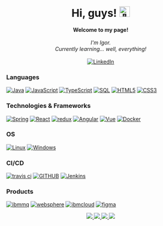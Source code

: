 <h1 align="center">Hi, guys! <img src="https://github.com/wervlad/wervlad/assets/24524555/766d336d-b87d-44ba-807c-c51de2bc6b4d" width="28px" alt="👋"></h1>

<p align="center">
    <b>Welcome to my page!</b><br><br>
    <i>
        I'm Igor.<br>
        Currently learning... well, everything!<br>
    </i><br>
    <a href="https://www.linkedin.com/in/igor-gomes-romero-vilela-4724151a7/">
        <img src="https://img.shields.io/badge/LinkedIn-blue?style=flat-square&logo=linkedin" alt="LinkedIn">
    </a>
</p>

### Languages
[![Java](https://img.shields.io/badge/java-black?style=for-the-badge&logo=openjdk)](https://github.com/igorgrv)
[![JavaScript](https://img.shields.io/badge/javascript-black?style=for-the-badge&logo=javascript)](https://github.com/igorgrv)
[![TypeScript](https://img.shields.io/badge/typescript-black?style=for-the-badge&logo=typescript)](https://github.com/igorgrv)
[![SQL](https://img.shields.io/badge/sql-black?style=for-the-badge&logo=mysql)](https://github.com/igorgrv)
[![HTML5](https://img.shields.io/badge/html5-black?style=for-the-badge&logo=html5)](https://hub.docker.com/u/wervlad)
[![CSS3](https://img.shields.io/badge/css3-black?style=for-the-badge&logo=css3)](https://hub.docker.com/u/wervlad)


### Technologies & Frameworks
[![Spring](https://img.shields.io/badge/spring-black?style=for-the-badge&logo=spring)](https://github.com/igorgrv)
[![React](https://img.shields.io/badge/react-black?style=for-the-badge&logo=react)](https://github.com/igorgrv)
[![redux](https://img.shields.io/badge/redux-black?style=for-the-badge&logo=redux)](https://github.com/igorgrv)
[![Angular](https://img.shields.io/badge/angular-black?style=for-the-badge&logo=angular)](https://github.com/igorgrv)
[![Vue](https://img.shields.io/badge/vue.js-black?style=for-the-badge&logo=vue.js)](https://github.com/igorgrv)
[![Docker](https://img.shields.io/badge/docker-black?style=for-the-badge&logo=docker)](https://hub.docker.com/u/wervlad)

### OS
[![Linux](https://img.shields.io/badge/linux-black?style=for-the-badge&logo=Linux)](https://github.com/igorgrv)
[![Windows](https://img.shields.io/badge/Windows-black?style=for-the-badge&logo=Windows)](https://github.com/wervlad)

### CI/CD
[![travis ci](https://img.shields.io/badge/travis_CI-black?style=for-the-badge&logo=travisci)](https://github.com/igorgrv)
[![GITHUB](https://img.shields.io/badge/github-black?style=for-the-badge&logo=github)](https://github.com/igorgrv)
[![Jenkins](https://img.shields.io/badge/jenkins-black?style=for-the-badge&logo=jenkins)](https://github.com/igorgrv)

### Products
[![ibmmq](https://img.shields.io/badge/ibm_mq-black?style=for-the-badge&logo=ibm)](https://github.com/igorgrv)
[![websphere](https://img.shields.io/badge/Websphere_Liberty-black?style=for-the-badge&logo=ibm)](https://github.com/igorgrv)
[![ibmcloud](https://img.shields.io/badge/IBM_CLOUD-black?style=for-the-badge&logo=ibmcloud)](https://github.com/igorgrv)
[![figma](https://img.shields.io/badge/figma-black?style=for-the-badge&logo=figma)](https://github.com/igorgrv)


<p align="center">
  <a href="https://github.com/igorgrv">
    <img src="http://github-profile-summary-cards.vercel.app/api/cards/profile-details?username=igorgrv&theme=transparent" />
  </a>
  <a href="https://github.com/igorgrv">
    <img src="https://github-readme-streak-stats.herokuapp.com/?user=igorgrv&hide_border=true&card_width=338&theme=transparent" />
  </a>
  <a href="https://github.com/igorgrv">
    <img src="http://github-profile-summary-cards.vercel.app/api/cards/stats?username=igorgrv&theme=transparent" />
  </a>
  <a href="https://github.com/igorgrv">
    <img src="https://github-readme-stats.vercel.app/api/top-langs/?username=igorgrv&langs_count=10&exclude_repo=&hide=jupyter%20notebook,vim%20script,cmake,makefile,batchfile,emacs%20lisp,css,html&layout=default&card_width=699&hide_border=true&theme=transparent" />
  </a>
</p>